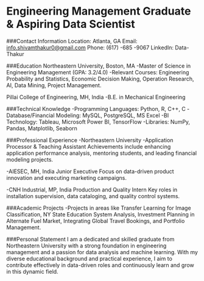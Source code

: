 # Engineering Management Graduate & Aspiring Data Scientist

###Contact Information
Location: Atlanta, GA
Email: info.shivamthakur0@gmail.com
Phone: (617) -685 -9067
LinkedIn: Data-Thakur

###Education
Northeastern University, Boston, MA
-Master of Science in Engineering Management (GPA: 3.2/4.0)
-Relevant Courses: Engineering Probability and Statistics, Economic Decision Making, Operation Research, AI, Data Mining, Project Management.

Pillai College of Engineering, MH, India
-B.E. in Mechanical Engineering

###Technical Knowledge
-Programming Languages: Python, R, C++, C
-Database/Financial Modeling: MySQL, PostgreSQL, MS Excel
-BI Technology: Tableau, Microsoft Power BI, TensorFlow
-Libraries: NumPy, Pandas, Matplotlib, Seaborn

###Professional Experience
-Northeastern University
-Application Processor & Teaching Assistant
Achievements include enhancing application performance analysis, mentoring students, and leading financial modeling projects.

-AIESEC, MH, India
Junior Executive
Focus on data-driven product innovation and executing marketing campaigns.

-CNH Industrial, MP, India
Production and Quality Intern
Key roles in installation supervision, data cataloging, and quality control systems.

###Academic Projects
-Projects in areas like Transfer Learning for Image Classification, NY State Education System Analysis, Investment Planning in Alternate Fuel Market, Integrating Global Travel Bookings, and Portfolio Management.

###Personal Statement
I am a dedicated and skilled graduate from Northeastern University with a strong foundation in engineering management and a passion for data analysis and machine learning. With my diverse educational background and practical experience, I aim to contribute effectively in data-driven roles and continuously learn and grow in this dynamic field.

